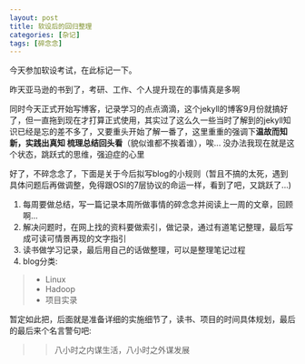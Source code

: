 ```yaml
---
layout: post
title: 软设后的回归整理
categories: [杂记]
tags: [碎念念]
---
```


今天参加软设考试，在此标记一下。

昨天亚马逊的书到了，考研、工作、个人提升现在的事情真是多啊

同时今天正式开始写博客，记录学习的点点滴滴，这个jekyll的博客9月份就搞好了，但一直拖到现在才打算正式使用，其实过了这么久一些当时了解到的jekyll知识已经是忘的差不多了，又要重头开始了解一番了，这里重重的强调下**温故而知新，实践出真知 梳理总结回头看**（貌似谁都不挨着谁），唉... 没办法我现在就是这个状态，跳跃式的思维，强迫症的心里

好了，不碎念念了，下面是关于今后拟写blog的小规则（暂且不搞的太死，遇到具体问题后再做调整，免得跟OSI的7层协议的命运一样，看到了吧，又跳跃了...)

1. 每周要做总结，写一篇记录本周所做事情的碎念念并阅读上一周的文章，回顾啊...
2. 解决问题时，在网上找的资料要做索引，做记录，通过有道笔记整理，最后写成可读可情景再现的文字指引
3. 读书做学习记录，最后用自己的话做整理，可以是整理笔记过程
4. blog分类:
>+ Linux
>+ Hadoop
>+ 项目实录

暂定如此把，后面就是准备详细的实施细节了，读书、项目的时间具体规划，最后的最后来个名言警句吧:

>>八小时之内谋生活，八小时之外谋发展




